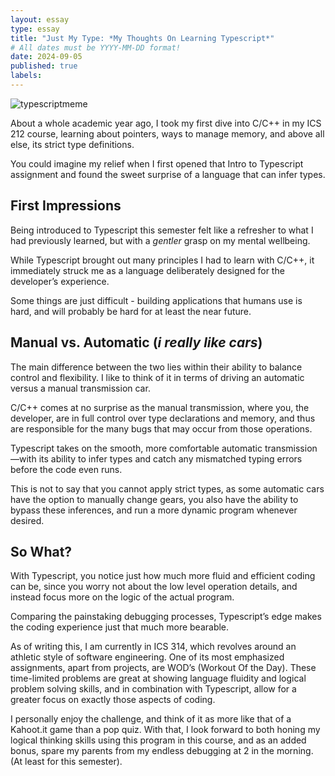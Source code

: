 ```yaml
---
layout: essay
type: essay
title: "Just My Type: *My Thoughts On Learning Typescript*"
# All dates must be YYYY-MM-DD format!
date: 2024-09-05
published: true
labels:
---
```

![typescriptmeme](https://i.redd.it/b70t2si6yrd61.png)

About a whole academic year ago, I took my first dive into C/C++ in my ICS 212 course, learning about pointers, ways to manage memory, and above all else, its strict type definitions. 

You could imagine my relief when I first opened that Intro to Typescript assignment and found the sweet surprise of a language that can infer types. 

## First Impressions
Being introduced to Typescript this semester felt like a refresher to what I had previously learned, but with a *gentler* grasp on my mental wellbeing. 

While Typescript brought out many principles I had to learn with C/C++, it immediately struck me as a language deliberately designed for the developer’s experience. 

Some things are just difficult - building applications that humans use is hard, and will probably be hard for at least the near future.

## Manual vs. Automatic (*i really like cars*)

The main difference between the two lies within their ability to balance control and flexibility. I like to think of it in terms of driving an automatic versus a manual transmission car. 

C/C++ comes at no surprise as the manual transmission, where you, the developer, are in full control over type declarations and memory, and thus are responsible for the many bugs that may occur from those operations. 

Typescript takes on the smooth, more comfortable automatic transmission—with its ability to infer types and catch any mismatched typing errors before the code even runs. 

This is not to say that you cannot apply strict types, as some automatic cars have the option to manually change gears, you also have the ability to bypass these inferences, and run a more dynamic program whenever desired. 

## So What?

With Typescript, you notice just how much more fluid and efficient coding can be, since you worry not about the low level operation details, and instead focus more on the logic of the actual program. 

Comparing the painstaking debugging processes, Typescript’s edge makes the coding experience just that much more bearable. 

As of writing this, I am currently in ICS 314, which revolves around an athletic style of software engineering. One of its most emphasized assignments, apart from projects, are WOD’s (Workout Of the Day). These time-limited problems are great at showing language fluidity and logical problem solving skills, and in combination with Typescript, allow for a greater focus on exactly those aspects of coding. 

I personally enjoy the challenge, and think of it as more like that of a Kahoot.it game than a pop quiz. With that, I look forward to both honing my logical thinking skills using this program in this course, and as an added bonus, spare my parents from my endless debugging at 2 in the morning. (At least for this semester).
